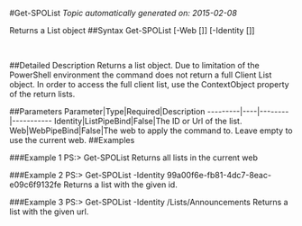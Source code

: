 #Get-SPOList
*Topic automatically generated on: 2015-02-08*

Returns a List object
##Syntax
    Get-SPOList [-Web [<WebPipeBind>]] [-Identity [<ListPipeBind>]]

&nbsp;

##Detailed Description
Returns a list object. Due to limitation of the PowerShell environment the command does not return a full Client List object. In order to access the full client list, use the ContextObject property of the return lists.

##Parameters
Parameter|Type|Required|Description
---------|----|--------|-----------
Identity|ListPipeBind|False|The ID or Url of the list.
Web|WebPipeBind|False|The web to apply the command to. Leave empty to use the current web.
##Examples

###Example 1
    PS:> Get-SPOList
Returns all lists in the current web

###Example 2
    PS:> Get-SPOList -Identity 99a00f6e-fb81-4dc7-8eac-e09c6f9132fe
Returns a list with the given id.

###Example 3
    PS:> Get-SPOList -Identity /Lists/Announcements
Returns a list with the given url.

